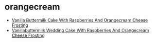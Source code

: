 # orangecream

 * [Vanilla Buttermilk Cake With Raspberries And Orangecream Cheese Frosting](../../index/v/vanilla-buttermilk-cake-with-raspberries-and-orangecream-cheese-frosting.json)
 * [Vanillabuttermilk Wedding Cake With Raspberries And Orangecream Cheese Frosting](../../index/v/vanillabuttermilk-wedding-cake-with-raspberries-and-orangecream-cheese-frosting.json)
